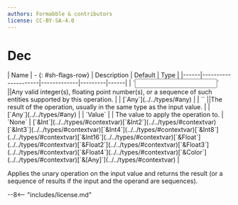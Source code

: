 ```yaml
---
authors: Formabble & contributors
license: CC-BY-SA-4.0
---
```



# Dec

<div class="sh-parameters" markdown="1">
| Name | - {: #sh-flags-row} | Description | Default | Type |
|------|---------------------|-------------|---------|------|
| `<input>` ||Any valid integer(s), floating point number(s), or a sequence of such entities supported by this operation. | | [`Any`](../../types/#any) |
| `<output>` ||The result of the operation, usually in the same type as the input value. | | [`Any`](../../types/#any) |
| `Value` |  | The value to apply the operation to. | `None` | [`&Int`](../../types/#contextvar)[`&Int2`](../../types/#contextvar)[`&Int3`](../../types/#contextvar)[`&Int4`](../../types/#contextvar)[`&Int8`](../../types/#contextvar)[`&Int16`](../../types/#contextvar)[`&Float`](../../types/#contextvar)[`&Float2`](../../types/#contextvar)[`&Float3`](../../types/#contextvar)[`&Float4`](../../types/#contextvar)[`&Color`](../../types/#contextvar)[`&[Any]`](../../types/#contextvar) |

</div>

Applies the unary operation on the input value and returns the result (or a sequence of results if the input and the operand are sequences).

--8<-- "includes/license.md"

